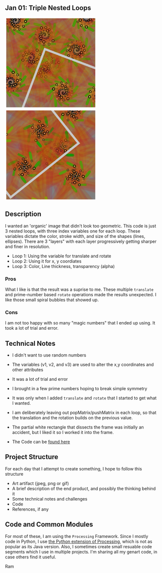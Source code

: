 
## Jan 01: Triple Nested Loops

<img src="images/triple_loop1.png" width="300">
<img src="images/triple_nested7.png" width="300">

## Description
I wanted an 'organic' image that didn't look too geometric. This code is just 3 nested loops, with three index variables one for each loop. These variables dictate the color, stroke width, and size of the shapes (lines, ellipses). There are 3 "layers" with each layer progressively getting sharper and finer in resolution.

- Loop 1: Using the variable for translate and rotate
- Loop 2: Using it for x, y coordiates
- Loop 3: Color, Line thickness, transparency (alpha)

### Pros
What I like is that the result was a suprise to me. These multiple `translate` and prime-number based `rotate` operations made the results unexpected. I like those small spiral bubbles that showed up.

### Cons
I am not too happy with so many "magic numbers" that I ended up using. It took a lot of trial and error.

## Technical Notes
- I didn't want to use random numbers
- The variables (v1, v2, and v3) are used to alter the x,y coordinates and other attributes
- It was a lot of trial and error
- I brought in a few prime numbers hoping to break simple symmetry
- It was only when I added `translate` and `rotate` that I started to get what I wanted.
- I am deliberately leaving out popMatrix/pushMatrix in each loop, so that the translation and the rotation builds on the previous value.
- The partial white rectangle that dissects the frame was initially an accident, but I liked it so I worked it into the frame.

- The Code can be [found here](.)

## Project Structure

For each day that I attempt to create something, I hope to follow this structure
- Art artifact (jpeg, png or gif)
- A brief description of the end product, and possibly the thinking behind it
- Some technical notes and challenges
- Code
- References, if any

## Code and Common Modules

For most of these, I am using the `Processing` Framework. Since I mostly code in Python, I use [the Python extension of Processing](https://py.processing.org/reference/), which is not as popular as its Java version. Also, I sometimes create small resuable code segments
which I use in multiple projects. I'm sharing all my genart code, in case others find it useful.

Ram